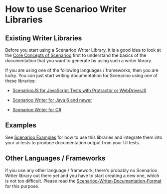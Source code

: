 # How to use Scenarioo Writer Libraries

## Existing Writer Libraries

Before you start using a Scenarioo Writer Library, it is a good idea to look at the [Core Concepts of Scenarioo](../features/README.md) first to understand the basics of the documentation that you want to generate by using such a writer library.

If you are using one of the following languages / frameworks, then you are lucky. You can just start writing documentation for Scenarioo using one of these libraries:

* [ScenariooJS for JavaScript Tests with Protractor or WebDriverJS](https://github.com/scenarioo/scenarioo-js/blob/master/README.md)

* [Scenarioo Writer for Java 6 and newer](https://github.com/scenarioo/scenarioo-java/blob/master/docs/usage.md)

* [Scenarioo Writer for C#](https://github.com/scenarioo/scenarioo-cs/wiki/How-to-use-the-C%23-Scenarioo-Writer-Library)

## Examples

See [Scenarioo Examples](../examples.md) for how to use this libraries and integrate them into your ui tests to produce documentation output from your UI tests.

## Other Languages / Frameworks

If you use any other language / framework, there's probably no Scenarioo Writer library out there yet and you have to start creating a new one, which is not too difficult. Please read the [Scenarioo-Writer-Documentation-Format](../features/Scenarioo-Writer-Documentation-Format.md) for this purpose.
